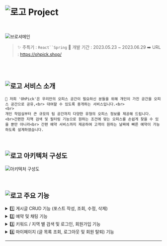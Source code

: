 # ![로고](https://github.com/ShareOffice-11/OHPickOfficial/assets/83201893/064c9d75-fbd9-40b2-867c-a31359cfc231) Project
<br>

![브로셔메인](https://github.com/ShareOffice-11/OHPickOfficial/assets/83201893/431fe537-fb2b-4583-85d9-7b7ce990d0fd)


> ✨ 주특기 : `React``Spring`
> 🚩 개발 기간 : 2023.05.23 ~ 2023.06.29
> ➡️ URL : https://ohpick.shop/

<br>

<br>

## ![로고](https://github.com/ShareOffice-11/OHPickOfficial/assets/83201893/064c9d75-fbd9-40b2-867c-a31359cfc231) 서비스 소개 <br>

```
📢 저희 'OhPick'은 우리만의 오피스 공간이 필요하신 분들을 위해 개인이 가진 공간을 오피스 공간으로 공유,<br> 대여할 수 있도록 중개하는 서비스입니다.<br>
<br>
개인 작업실부터 큰 규모의 팀 공간까지 다양한 유형의 오피스 정보를 제공해 드립니다. <br>간편한 지역 검색 및 필터링 기능으로 원하는 조건에 맞는 오피스를 손쉽게 찾을 수 있을 뿐만 아니라<br> 간편 예약 서비스까지 제공하여 고객이 원하는 날짜에 빠른 예약이 가능하도록 설계하였습니다.
```




<br>

## ![로고](https://github.com/ShareOffice-11/OHPickOfficial/assets/83201893/064c9d75-fbd9-40b2-867c-a31359cfc231) 아키텍처 구성도 <br>

![아키텍처 구성도](https://github.com/ShareOffice-11/OHPickOfficial/assets/83201893/13250ebe-c18e-4b8e-a9bd-30b91f8f2eab)




<br>

## ![로고](https://github.com/ShareOffice-11/OHPickOfficial/assets/83201893/064c9d75-fbd9-40b2-867c-a31359cfc231) 주요 기능 <br>


<details>
  <summary> 1️⃣ 게시글 CRUD 기능 (포스트 작성, 조회, 수정, 삭제) </summary>
  
</details>
<details>
  <summary> 2️⃣ 예약 및 채팅 기능 </summary>
  
</details>
<details>
  <summary> 3️⃣ 키워드 / 지역 별 검색 및 로그인, 회원가입 기능 </summary>
  
</details>
<details>
  <summary> 4️⃣ 마이페이지 (글 목록 조회, 로그아웃 및 회원 탈퇴) 기능 </summary>
  
</details>


<hr />



